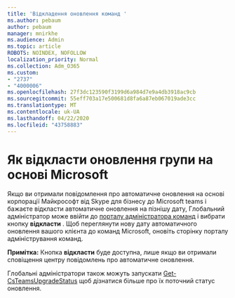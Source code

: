 ```yaml
---
title: 'Відкладення оновлення команд '
ms.author: pebaum
author: pebaum
manager: mnirkhe
ms.audience: Admin
ms.topic: article
ROBOTS: NOINDEX, NOFOLLOW
localization_priority: Normal
ms.collection: Adm_O365
ms.custom:
- "2737"
- "4000006"
ms.openlocfilehash: 27f3dc123590f3199d6a984d7e9a4db3918ac9cb
ms.sourcegitcommit: 55eff703a17e500681d8fa6a87eb067019ade3cc
ms.translationtype: MT
ms.contentlocale: uk-UA
ms.lasthandoff: 04/22/2020
ms.locfileid: "43758883"
---
```

# <a name="how-to-postpone-the-microsoft-driven-teams-upgrade"></a>Як відкласти оновлення групи на основі Microsoft

Якщо ви отримали повідомлення про автоматичне оновлення на основі корпорації Майкрософт від Skype для бізнесу до Microsoft teams і бажаєте відкласти автоматичне оновлення на пізнішу дату, Глобальний адміністратор може ввійти до [порталу адміністратора команд](https://admin.teams.microsoft.com/dashboard) і вибрати кнопку **відкласти** . Щоб переглянути нову дату автоматичного оновлення вашого клієнта до команд Microsoft, оновіть сторінку порталу адміністрування команд.

**Примітка:** Кнопка **відкласти** буде доступна, лише якщо ви отримали сповіщення центру повідомлень про автоматичне оновлення. 

Глобальні адміністратори також можуть запускати [Get-CsTeamsUpgradeStatus](https://docs.microsoft.com/powershell/module/skype/get-csteamsupgradestatus?view=skype-ps) щоб дізнатися більше про їх поточний статус оновлення. 